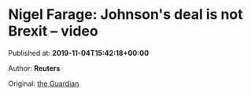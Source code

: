 
# Nigel Farage: Johnson's deal is not Brexit – video

Published at: **2019-11-04T15:42:18+00:00**

Author: **Reuters**

Original: [the Guardian](https://www.theguardian.com/politics/video/2019/nov/04/nigel-farage-johnsons-deal-is-not-brexit-video)


